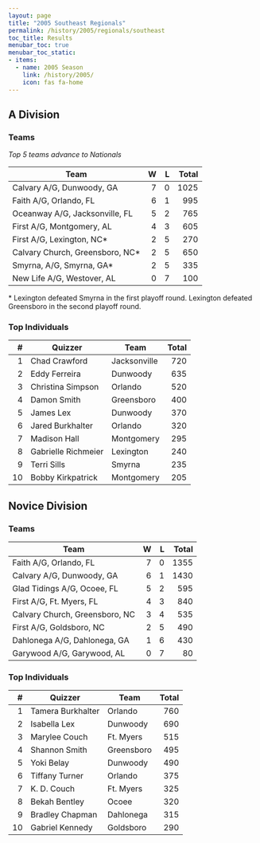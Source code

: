 ```yaml
---
layout: page
title: "2005 Southeast Regionals"
permalink: /history/2005/regionals/southeast
toc_title: Results
menubar_toc: true
menubar_toc_static:
- items:
  - name: 2005 Season
    link: /history/2005/
    icon: fas fa-home
---
```


## A Division

### Teams

*Top 5 teams advance to Nationals*

| Team                            |    W |    L | Total |
| ------------------------------- | ---: | ---: | ----: |
| Calvary A/G, Dunwoody, GA       |    7 |    0 |  1025 |
| Faith A/G, Orlando, FL          |    6 |    1 |   995 |
| Oceanway A/G, Jacksonville, FL  |    5 |    2 |   765 |
| First A/G, Montgomery, AL       |    4 |    3 |   605 |
| First A/G, Lexington, NC*       |    2 |    5 |   270 |
| Calvary Church, Greensboro, NC* |    2 |    5 |   650 |
| Smyrna, A/G, Smyrna, GA*        |    2 |    5 |   335 |
| New Life A/G, Westover, AL      |    0 |    7 |   100 |

\* Lexington defeated Smyrna in the first playoff round. Lexington defeated Greensboro in the second playoff round.

### Top Individuals

|    # | Quizzer             | Team         | Total |
| ---: | ------------------- | ------------ | ----: |
|    1 | Chad Crawford       | Jacksonville |   720 |
|    2 | Eddy Ferreira       | Dunwoody     |   635 |
|    3 | Christina Simpson   | Orlando      |   520 |
|    4 | Damon Smith         | Greensboro   |   400 |
|    5 | James Lex           | Dunwoody     |   370 |
|    6 | Jared Burkhalter    | Orlando      |   320 |
|    7 | Madison Hall        | Montgomery   |   295 |
|    8 | Gabrielle Richmeier | Lexington    |   240 |
|    9 | Terri Sills         | Smyrna       |   235 |
|   10 | Bobby Kirkpatrick   | Montgomery   |   205 |

## Novice Division

### Teams

| Team                           |    W |    L | Total |
| ------------------------------ | ---: | ---: | ----: |
| Faith A/G, Orlando, FL         |    7 |    0 |  1355 |
| Calvary A/G, Dunwoody, GA      |    6 |    1 |  1430 |
| Glad Tidings A/G, Ocoee, FL    |    5 |    2 |   595 |
| First A/G, Ft. Myers, FL       |    4 |    3 |   840 |
| Calvary Church, Greensboro, NC |    3 |    4 |   535 |
| First A/G, Goldsboro, NC       |    2 |    5 |   490 |
| Dahlonega A/G, Dahlonega, GA   |    1 |    6 |   430 |
| Garywood A/G, Garywood, AL     |    0 |    7 |    80 |

### Top Individuals

|    # | Quizzer           | Team       | Total |
| ---: | ----------------- | ---------- | ----: |
|    1 | Tamera Burkhalter | Orlando    |   760 |
|    2 | Isabella Lex      | Dunwoody   |   690 |
|    3 | Marylee Couch     | Ft. Myers  |   515 |
|    4 | Shannon Smith     | Greensboro |   495 |
|    5 | Yoki Belay        | Dunwoody   |   490 |
|    6 | Tiffany Turner    | Orlando    |   375 |
|    7 | K. D. Couch       | Ft. Myers  |   325 |
|    8 | Bekah Bentley     | Ocoee      |   320 |
|    9 | Bradley Chapman   | Dahlonega  |   315 |
|   10 | Gabriel Kennedy   | Goldsboro  |   290 |

